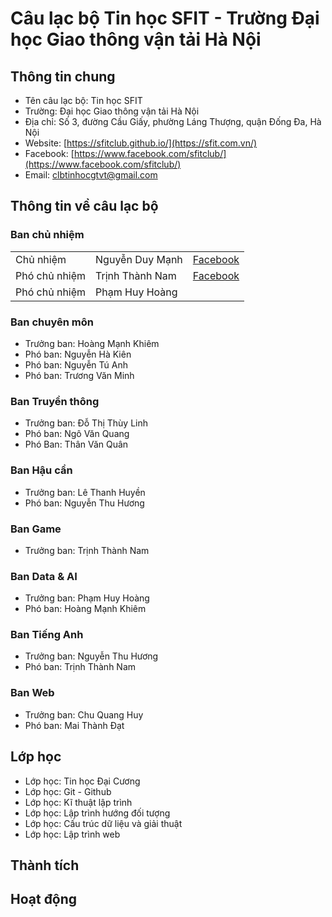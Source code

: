 # Câu lạc bộ Tin học SFIT - Trường Đại học Giao thông vận tải Hà Nội

## Thông tin chung 

- Tên câu lạc bộ: Tin học SFIT
- Trường: Đại học Giao thông vận tải Hà Nội
- Địa chỉ: Số 3, đường Cầu Giấy, phường Láng Thượng, quận Đống Đa, Hà Nội
- Website: [https://sfitclub.github.io/](https://sfit.com.vn/)
- Facebook: [https://www.facebook.com/sfitclub/](https://www.facebook.com/sfitclub/)
- Email: clbtinhocgtvt@gmail.com

## Thông tin về câu lạc bộ

### Ban chủ nhiệm

||||
|-|-|-|
|Chủ nhiệm| Nguyễn Duy Mạnh| [Facebook](https://www.facebook.com/manh.nguyenduy.37201901)|
|Phó chủ nhiệm|Trịnh Thành Nam|[Facebook](https://www.facebook.com/profile.php?id=61559188863257)|[Github]([https://www.facebook.com/manh.nguyenduy.37201901](https://github.com/NamPhuThuy))|
|Phó chủ nhiệm|Phạm Huy Hoàng||

### Ban chuyên môn

- Trưởng ban: Hoàng Mạnh Khiêm
- Phó ban: Nguyễn Hà Kiên
- Phó ban: Nguyễn Tú Anh
- Phó ban: Trương Văn Minh

### Ban Truyền thông

- Trưởng ban: Đỗ Thị Thùy Linh
- Phó ban: Ngô Văn Quang
- Phó Ban: Thân Văn Quân

### Ban Hậu cần

- Trưởng ban: Lê Thanh Huyền
- Phó ban: Nguyễn Thu Hương

### Ban Game

- Trưởng ban: Trịnh Thành Nam

### Ban Data & AI

- Trưởng ban: Phạm Huy Hoàng
- Phó ban: Hoàng Mạnh Khiêm

### Ban Tiếng Anh

- Trưởng ban: Nguyễn Thu Hương
- Phó ban: Trịnh Thành Nam

### Ban Web

- Trưởng ban: Chu Quang Huy
- Phó ban: Mai Thành Đạt

## Lớp học

- Lớp học: Tin học Đại Cương
- Lớp học: Git - Github
- Lớp học: Kĩ thuật lập trình
- Lớp học: Lập trình hướng đối tượng
- Lớp học: Cấu trúc dữ liệu và giải thuật
- Lớp học: Lập trình web

## Thành tích


## Hoạt động


